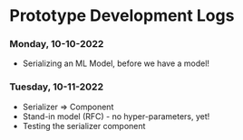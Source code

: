 # Prototype Development Logs

### Monday, 10-10-2022
- Serializing an ML Model, before we have a model!

### Tuesday, 10-11-2022
- Serializer => Component
- Stand-in model (RFC) - no hyper-parameters, yet!
- Testing the serializer component
